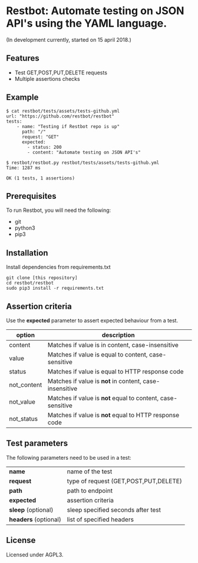 # Restbot: Automate testing on JSON API's using the YAML language.

(In development currently, started on 15 april 2018.)

## Features
- Test GET,POST,PUT,DELETE requests
- Multiple assertions checks

## Example
```
$ cat restbot/tests/assets/tests-github.yml
url: "https://github.com/restbot/restbot"
tests:
    - name: "Testing if Restbot repo is up"
      path: "/"
      request: "GET"
      expected:
        - status: 200
        - content: "Automate testing on JSON API's"

$ restbot/restbot.py restbot/tests/assets/tests-github.yml 
Time: 1287 ms

OK (1 tests, 1 assertions)
```

## Prerequisites
To run Restbot, you will need the following:
- git
- python3
- pip3

## Installation
Install dependencies from requirements.txt
```
git clone [this repository]
cd restbot/restbot
sudo pip3 install -r requirements.txt
```

## Assertion criteria
Use the <b>expected</b> parameter to assert expected behaviour from a test.

| option | description |
|-|-|
| content | Matches if value is in content, case-insensitive |
| value | Matches if value is equal to content, case-sensitive |
| status | Matches if value is equal to HTTP response code |
| not_content | Matches if value is <b>not</b> in content, case-insensitive |
| not_value | Matches if value is <b>not</b> equal to content, case-sensitive |
| not_status | Matches if value is <b>not</b> equal to HTTP response code |

## Test parameters
The following parameters need to be used in a test:

| | |
|-|-|
| **name** | name of the test |
| **request** | type of request (GET,POST,PUT,DELETE) |
| **path** | path to endpoint |
| **expected** | assertion criteria |
| **sleep** (optional) | sleep specified seconds after test |
| **headers** (optional) | list of specified headers |

## License
Licensed under AGPL3.
